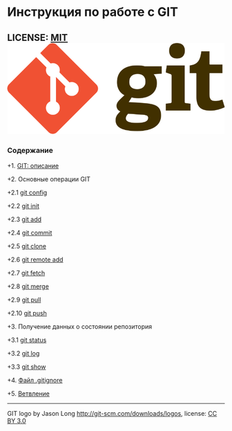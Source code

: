 # Инструкция по работе с GIT

LICENSE: [MIT](./license.md)
![git logo](./assets/git-logo.png)
---

### Содержание

 +1. [GIT: описание](./about_GIT.md)

 +2. Основные операции GIT

   +2.1 [git config](./commande_config.md)

   +2.2 [git init](./commande_init.md)

   +2.3 [git add](./commande_add.md)

   +2.4 [git commit](./commande_commit.md)

   +2.5 [git clone](./commande_clone.md)

   +2.6 [git remote add](./commande_remoteadd.md)

   +2.7 [git fetch](./commande_fetch.md)

   +2.8 [git merge](./commande_merge.md)

   +2.9 [git pull](./commande_pull.md)

   +2.10 [git push](./commande_push.md)

 +3. Получение данных о состоянии репозитория

   +3.1 [git status](./info_status.md)

   +3.2 [git log](./info_log.md)

   +3.3 [git show](./info_show.md)

 +4. [Файл .gitignore](./about_gitignore.md)

 +5. [Ветвление](./about_branch.md)


---

GIT logo by Jason Long http://git-scm.com/downloads/logos, license: [CC BY 3.0](https://creativecommons.org/licenses/by/3.0/)